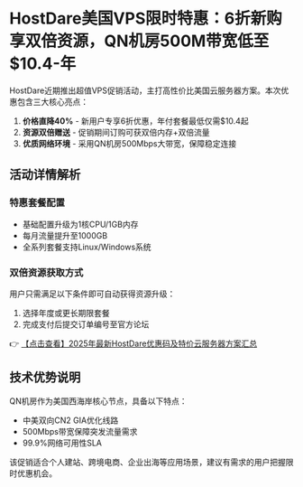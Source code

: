 # HostDare美国VPS限时特惠：6折新购享双倍资源，QN机房500M带宽低至$10.4-年

HostDare近期推出超值VPS促销活动，主打高性价比美国云服务器方案。本次优惠包含三大核心亮点：

1. **价格直降40%** - 新用户专享6折优惠，年付套餐最低仅需$10.4起
2. **资源双倍赠送** - 促销期间订购可获双倍内存+双倍流量
3. **优质网络环境** - 采用QN机房500Mbps大带宽，保障稳定连接

## 活动详情解析

### 特惠套餐配置
- 基础配置升级为1核CPU/1GB内存
- 每月流量提升至1000GB
- 全系列套餐支持Linux/Windows系统

### 双倍资源获取方式
用户只需满足以下条件即可自动获得资源升级：
1. 选择年度或更长期限套餐
2. 完成支付后提交订单编号至官方论坛

👉 [【点击查看】2025年最新HostDare优惠码及特价云服务器方案汇总](https://bit.ly/hostdare)

## 技术优势说明
QN机房作为美国西海岸核心节点，具备以下特点：
- 中美双向CN2 GIA优化线路
- 500Mbps带宽保障突发流量需求
- 99.9%网络可用性SLA

该促销适合个人建站、跨境电商、企业出海等应用场景，建议有需求的用户把握限时优惠机会。